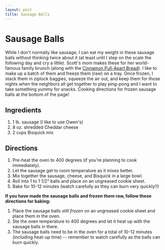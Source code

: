 ```yaml
---
layout: post
title: Sausage Balls
---
```


# Sausage Balls
While I don't normally like sausage, I can eat my weight in these sausage balls without thinking twice about it (at least until I 
step on the scale the following day and cry a little). Scott's mom makes these for her world-famous family brunch (along with the [Cinnamon
Pull-Apart Bread](http://worldsmyoyster.com/eats/breads/2011/10/26/cinnamon-bread.html)). I like to make up a batch of them and freeze them
(raw) on a tray. Once frozen, I stack them in ziplock baggies, squeeze the air out, and keep them for those nights when the neighbors all 
get together to play ping-pong and I want to take something yummy for snacks. Cooking directions for frozen sausage balls at the bottom 
of the page!

## Ingredients
1. 1 lb. sausage (I like to use Owen's)
1. 8 oz. shredded Cheddar cheese
1. 2 cups Bisquick mix

## Directions
1. Pre-heat the oven to 400 degrees (if you're planning to cook immediately).
1. Let the sausage get to room temperature as it mixes better.
1. Mix together the sausage, cheese, and Bisquick in a large bowl.
1. Roll into 1 to 1 1/2" balls and place on an ungreased cookie sheet.
1. Bake for 10-12 minutes (watch carefully as they can burn very quickly!!)

**If you have made the sausage balls and frozen them raw, follow these directions for baking:**

1. Place the sausage balls *still frozen* on an ungreased cookie sheet and place them in the oven.
1. Ste the oven temperature to 400 degrees and let it heat up with the sausage balls in there. 
1. The sausage balls need to be in the oven for a total of 10-12 minutes (including heat-up time) -- remember to watch carefully
as the balls can burn quickly.